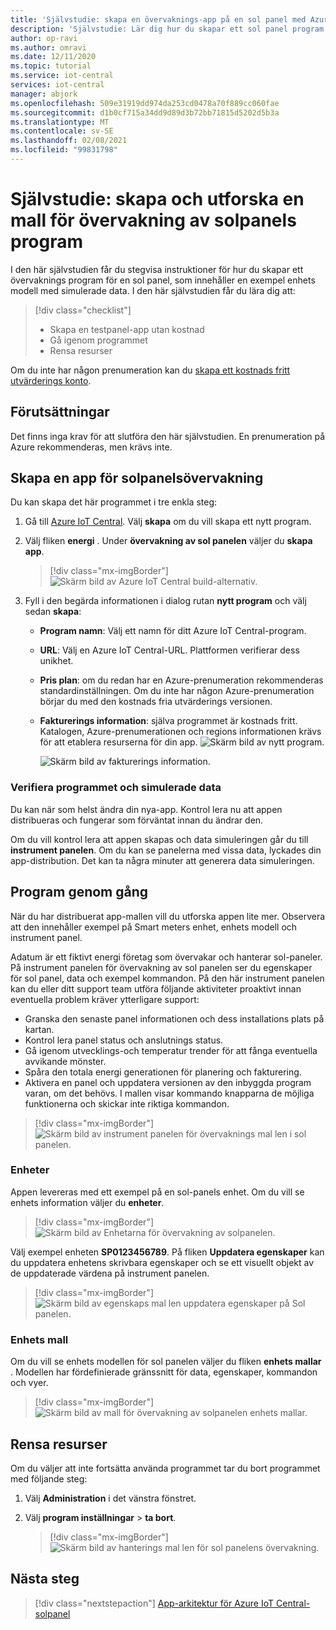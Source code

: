 ```yaml
---
title: 'Självstudie: skapa en övervaknings-app på en sol panel med Azure IoT Central'
description: 'Självstudie: Lär dig hur du skapar ett sol panel program med hjälp av Azure IoT Central programmallar.'
author: op-ravi
ms.author: omravi
ms.date: 12/11/2020
ms.topic: tutorial
ms.service: iot-central
services: iot-central
manager: abjork
ms.openlocfilehash: 509e31919dd974da253cd0478a70f889cc060fae
ms.sourcegitcommit: d1b0cf715a34dd9d89d3b72bb71815d5202d5b3a
ms.translationtype: MT
ms.contentlocale: sv-SE
ms.lasthandoff: 02/08/2021
ms.locfileid: "99831798"
---
```

# <a name="tutorial-create-and-explore-the-solar-panel-monitoring-app-template"></a>Självstudie: skapa och utforska en mall för övervakning av solpanels program 

I den här självstudien får du stegvisa instruktioner för hur du skapar ett övervaknings program för en sol panel, som innehåller en exempel enhets modell med simulerade data. I den här självstudien får du lära dig att:


> [!div class="checklist"]
> * Skapa en testpanel-app utan kostnad
> * Gå igenom programmet
> * Rensa resurser


Om du inte har någon prenumeration kan du [skapa ett kostnads fritt utvärderings konto](https://azure.microsoft.com/free).

## <a name="prerequisites"></a>Förutsättningar

Det finns inga krav för att slutföra den här självstudien. En prenumeration på Azure rekommenderas, men krävs inte.


## <a name="create-a-solar-panel-monitoring-app"></a>Skapa en app för solpanelsövervakning 

Du kan skapa det här programmet i tre enkla steg:

1. Gå till [Azure IoT Central](https://apps.azureiotcentral.com). Välj **skapa** om du vill skapa ett nytt program. 

1. Välj fliken **energi** . Under **övervakning av sol panelen** väljer du **skapa app**. 

    > [!div class="mx-imgBorder"]
    > ![Skärm bild av Azure IoT Central build-alternativ.](media/tutorial-iot-central-solar-panel/solar-panel-build.png)
  
1. Fyll i den begärda informationen i dialog rutan **nytt program** och välj sedan **skapa**:
    * **Program namn**: Välj ett namn för ditt Azure IoT Central-program. 
    * **URL**: Välj en Azure IoT Central-URL. Plattformen verifierar dess unikhet.
    * **Pris plan**: om du redan har en Azure-prenumeration rekommenderas standardinställningen. Om du inte har någon Azure-prenumeration börjar du med den kostnads fria utvärderings versionen.
    * **Fakturerings information**: själva programmet är kostnads fritt. Katalogen, Azure-prenumerationen och regions informationen krävs för att etablera resurserna för din app.
        ![Skärm bild av nytt program.](media/tutorial-iot-central-solar-panel/solar-panel-create-app.png)
        
        ![Skärm bild av fakturerings information.](media/tutorial-iot-central-solar-panel/solar-panel-create-app-billinginfo.png)


### <a name="verify-the-application-and-simulated-data"></a>Verifiera programmet och simulerade data

Du kan när som helst ändra din nya-app. Kontrol lera nu att appen distribueras och fungerar som förväntat innan du ändrar den.

Om du vill kontrol lera att appen skapas och data simuleringen går du till **instrument panelen**. Om du kan se panelerna med vissa data, lyckades din app-distribution. Det kan ta några minuter att generera data simuleringen. 

## <a name="application-walk-through"></a>Program genom gång
När du har distribuerat app-mallen vill du utforska appen lite mer. Observera att den innehåller exempel på Smart meters enhet, enhets modell och instrument panel.

Adatum är ett fiktivt energi företag som övervakar och hanterar sol-paneler. På instrument panelen för övervakning av sol panelen ser du egenskaper för sol panel, data och exempel kommandon. På den här instrument panelen kan du eller ditt support team utföra följande aktiviteter proaktivt innan eventuella problem kräver ytterligare support:
* Granska den senaste panel informationen och dess installations plats på kartan.
* Kontrol lera panel status och anslutnings status.
* Gå igenom utvecklings-och temperatur trender för att fånga eventuella avvikande mönster.
* Spåra den totala energi generationen för planering och fakturering.
* Aktivera en panel och uppdatera versionen av den inbyggda program varan, om det behövs. I mallen visar kommando knapparna de möjliga funktionerna och skickar inte riktiga kommandon.

> [!div class="mx-imgBorder"]
> ![Skärm bild av instrument panelen för övervaknings mal len i sol panelen.](media/tutorial-iot-central-solar-panel/solar-panel-dashboard.png)

### <a name="devices"></a>Enheter
Appen levereras med ett exempel på en sol-panels enhet. Om du vill se enhets information väljer du **enheter**.

> [!div class="mx-imgBorder"]
> ![Skärm bild av Enhetarna för övervakning av solpanelen.](media/tutorial-iot-central-solar-panel/solar-panel-device.png)

Välj exempel enheten **SP0123456789**. På fliken **Uppdatera egenskaper** kan du uppdatera enhetens skrivbara egenskaper och se ett visuellt objekt av de uppdaterade värdena på instrument panelen. 

> [!div class="mx-imgBorder"]
> ![Skärm bild av egenskaps mal len uppdatera egenskaper på Sol panelen.](media/tutorial-iot-central-solar-panel/solar-panel-device-properties.png)


### <a name="device-template"></a>Enhets mall
Om du vill se enhets modellen för sol panelen väljer du fliken **enhets mallar** . Modellen har fördefinierade gränssnitt för data, egenskaper, kommandon och vyer.

> [!div class="mx-imgBorder"]
> ![Skärm bild av mall för övervakning av solpanelen enhets mallar.](media/tutorial-iot-central-solar-panel/solar-panel-device-templates.png)


## <a name="clean-up-resources"></a>Rensa resurser
Om du väljer att inte fortsätta använda programmet tar du bort programmet med följande steg:

1. Välj **Administration** i det vänstra fönstret.
1. Välj **program inställningar**  >  **ta bort**. 

    > [!div class="mx-imgBorder"]
    > ![Skärm bild av hanterings mal len för sol panelens övervakning.](media/tutorial-iot-central-solar-panel/solar-panel-delete-app.png)

## <a name="next-steps"></a>Nästa steg
 
> [!div class="nextstepaction"]
> [App-arkitektur för Azure IoT Central-solpanel](./concept-iot-central-solar-panel-app.md)

